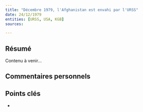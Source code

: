 ```yaml
---
title: "Décembre 1979, l'Afghanistan est envahi par l'URSS"
date: 24/12/1979
entities: [URSS, USA, KGB]
sources:

---
```


## Résumé
Contenu à venir…

## Commentaires personnels

## Points clés
- 
